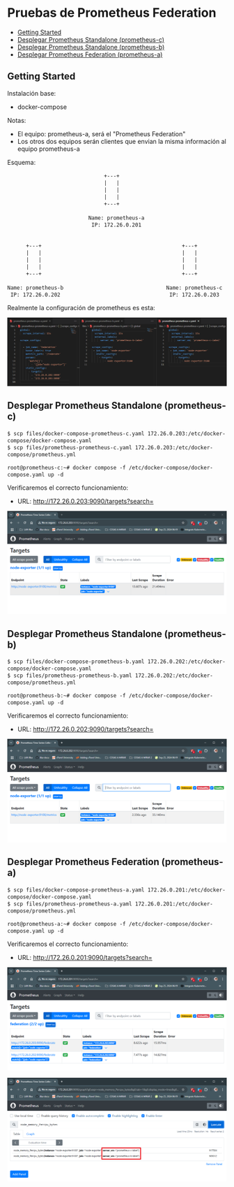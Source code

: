 # Pruebas de Prometheus Federation

* [Getting Started](#id1)
* [Desplegar Prometheus Standalone (prometheus-c)](#id10)
* [Desplegar Prometheus Standalone (prometheus-b)](#id20)
* [Desplegar Prometheus Federation (prometheus-a)](#id30)



## Getting Started <div id='id1' />

Instalación base:

* docker-compose

Notas:

* El equipo: prometheus-a, será el "Prometheus Federation"
* Los otros dos equipos serán clientes que envian la misma información al equipo prometheus-a

Esquema:

```
                               +---+
                               |   |
                               |   |
                               |   |
                               +---+
                                
                          Name: prometheus-a
                           IP: 172.26.0.201


      +---+                                             +---+
      |   |                                             |   |
      |   |                                             |   |
      |   |                                             |   |
      +---+                                             +---+ 

Name: prometheus-b                                 Name: prometheus-c
 IP: 172.26.0.202                                   IP: 172.26.0.203
```

Realmente la configuración de prometheus es esta:

![alt text](images/prometheus-config.png)


## Desplegar Prometheus Standalone (prometheus-c) <div id='id10' />

```
$ scp files/docker-compose-prometheus-c.yaml 172.26.0.203:/etc/docker-compose/docker-compose.yaml
$ scp files/prometheus-prometheus-c.yaml 172.26.0.203:/etc/docker-compose/prometheus.yml
```

```
root@prometheus-c:~# docker compose -f /etc/docker-compose/docker-compose.yaml up -d
```

Verificaremos el correcto funcionamiento:
* URL: http://172.26.0.203:9090/targets?search=

![alt text](images/prometheus-c.png)


## Desplegar Prometheus Standalone (prometheus-b) <div id='id20' />

```
$ scp files/docker-compose-prometheus-b.yaml 172.26.0.202:/etc/docker-compose/docker-compose.yaml
$ scp files/prometheus-prometheus-b.yaml 172.26.0.202:/etc/docker-compose/prometheus.yml
```

```
root@prometheus-b:~# docker compose -f /etc/docker-compose/docker-compose.yaml up -d
```

Verificaremos el correcto funcionamiento:
* URL: http://172.26.0.202:9090/targets?search=

![alt text](images/prometheus-b.png)

## Desplegar Prometheus Federation (prometheus-a) <div id='id20' />

```
$ scp files/docker-compose-prometheus-a.yaml 172.26.0.201:/etc/docker-compose/docker-compose.yaml
$ scp files/prometheus-prometheus-a.yaml 172.26.0.201:/etc/docker-compose/prometheus.yml
```

```
root@prometheus-a:~# docker compose -f /etc/docker-compose/docker-compose.yaml up -d
```

Verificaremos el correcto funcionamiento:
* URL: http://172.26.0.201:9090/targets?search=

![alt text](images/prometheus-a.png)

![alt text](images/prometheus-a-graph.png)
